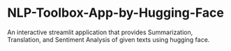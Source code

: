# NLP-Toolbox-App-by-Hugging-Face
An interactive streamlit application that provides Summarization, Translation, and Sentiment Analysis of given texts using hugging face. 
